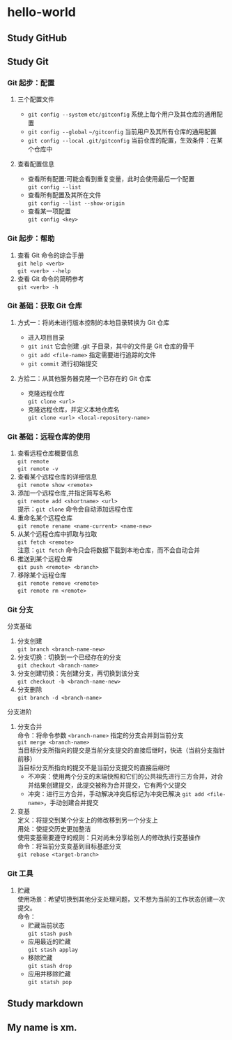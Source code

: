 # hello-world

## Study GitHub

## Study Git

### Git 起步：配置

1. 三个配置文件

    - `git config --system` `etc/gitconfig` 系统上每个用户及其仓库的通用配置
    - `git config --global` `~/gitconfig` 当前用户及其所有仓库的通用配置
    - `git config --local` `.git/gitconfig` 当前仓库的配置，生效条件：在某个仓库中

2. 查看配置信息
    - 查看所有配置:可能会看到重复变量，此时会使用最后一个配置  
      `git config --list`
    - 查看所有配置及其所在文件  
      `git config --list --show-origin`
    - 查看某一项配置  
      `git config <key>`

### Git 起步：帮助

1. 查看 Git 命令的综合手册  
   `git help <verb>`  
   `git <verb> --help`
2. 查看 Git 命令的简明参考  
   `git <verb> -h`

### Git 基础：获取 Git 仓库

1. 方式一：将尚未进行版本控制的本地目录转换为 Git 仓库

    - 进入项目目录
    - `git init` 它会创建 .git 子目录，其中的文件是 Git 仓库的骨干
    - `git add <file-name>` 指定需要进行追踪的文件
    - `git commit` 进行初始提交

2. 方拾二：从其他服务器克隆一个已存在的 Git 仓库
    - 克隆远程仓库  
      `git clone <url>`
    - 克隆远程仓库，并定义本地仓库名  
      `git clone <url> <local-repository-name>`

### Git 基础：远程仓库的使用

1. 查看远程仓库概要信息  
   `git remote`  
   `git remote -v`
2. 查看某个远程仓库的详细信息  
   `git remote show <remote>`
3. 添加一个远程仓库,并指定简写名称  
   `git remote add <shortname> <url>`  
   提示：`git clone` 命令会自动添加远程仓库
4. 重命名某个远程仓库  
   `git remote rename <name-current> <name-new>`
5. 从某个远程仓库中抓取与拉取  
    `git fetch <remote>`  
   注意：`git fetch` 命令只会将数据下载到本地仓库，而不会自动合并
6. 推送到某个远程仓库  
   `git push <remote> <branch>`
7. 移除某个远程仓库  
   `git remote remove <remote>`  
   `git remote rm <remote>`

### Git 分支

分支基础

1. 分支创建  
   `git branch <branch-name-new>`
2. 分支切换：切换到一个已经存在的分支  
   `git checkout <branch-name>`
3. 分支创建切换：先创建分支，再切换到该分支  
   `git checkout -b <branch-name-new> `
4. 分支删除  
   `git branch -d <branch-name>`

分支进阶

1. 分支合并  
    命令：将命令参数 `<branch-name>` 指定的分支合并到当前分支  
   `git merge <branch-name>`  
    当目标分支所指向的提交是当前分支提交的直接后继时，快进（当前分支指针前移）  
    当目标分支所指向的提交不是当前分支提交的直接后继时
    - 不冲突：使用两个分支的末端快照和它们的公共祖先进行三方合并，对合并结果创建提交，此提交被称为合并提交，它有两个父提交
    - 冲突：进行三方合并，手动解决冲突后标记为冲突已解决 `git add <file-name>`，手动创建合并提交
2. 变基  
   定义：将提交到某个分支上的修改移到另一个分支上  
   用处：使提交历史更加整洁  
   使用变基需要遵守的规则：只对尚未分享给别人的修改执行变基操作  
   命令：将当前分支变基到目标基底分支  
   `git rebase <target-branch>`

### Git 工具

1. 贮藏  
   使用场景：希望切换到其他分支处理问题，又不想为当前的工作状态创建一次提交。  
   命令：
    - 贮藏当前状态  
      `git stash push`
    - 应用最近的贮藏  
      `git stash applay`
    - 移除贮藏  
      `git stash drop`
    - 应用并移除贮藏  
      `git statsh pop`

## Study markdown

## My name is xm.
